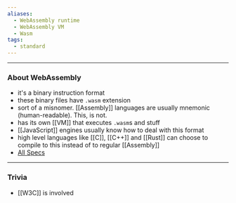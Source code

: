 ```yaml
---
aliases:
  - WebAssembly runtime
  - WebAssembly VM
  - Wasm
tags:
  - standard
---
```

---

### About WebAssembly

- it's a binary instruction format
- these binary files have `.wasm` extension
- sort of a misnomer. [[Assembly]] languages are usually mnemonic (human-readable). This, is not.
- has its own [[VM]] that executes `.wasm`s and stuff
- [[JavaScript]] engines usually know how to deal with this format
- high level languages like [[C]], [[C++]] and [[Rust]] can choose to compile to this instead of to regular [[Assembly]]
- [All Specs](https://webassembly.org/specs/)

---

### Trivia

- [[W3C]] is involved